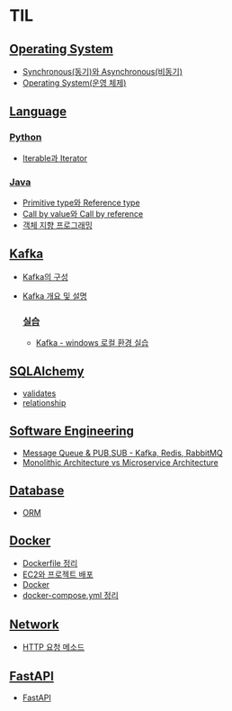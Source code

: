 # TIL



## [Operating System](https://github.com/Dayoung1014/TIL/tree/main/Operating%20System)

- [Synchronous(동기)와 Asynchronous(비동기)](https://github.com/Dayoung1014/TIL/blob/main/Operating%20System/Synchronous(동기)와%20Asynchronous(비동기).md)
- [Operating System(운영 체제)](https://github.com/Dayoung1014/TIL/blob/main/Operating%20System/Operating%20System(운영%20체제).md)

## [Language](https://github.com/Dayoung1014/TIL/tree/main/Language)


  ### [Python](https://github.com/Dayoung1014/TIL/tree/main/Language/Python)

  - [Iterable과 Iterator](https://github.com/Dayoung1014/TIL/blob/main/Language/Python/Iterable과%20Iterator.md)

  ### [Java](https://github.com/Dayoung1014/TIL/tree/main/Language/Java)

  - [Primitive type와 Reference type](https://github.com/Dayoung1014/TIL/blob/main/Language/Java/Primitive%20type와%20Reference%20type.md)
  - [Call by value와 Call by reference](https://github.com/Dayoung1014/TIL/blob/main/Language/Java/Call%20by%20value와%20Call%20by%20reference.md)
  - [객체 지향 프로그래밍](https://github.com/Dayoung1014/TIL/blob/main/Language/Java/객체%20지향%20프로그래밍.md)

## [Kafka](https://github.com/Dayoung1014/TIL/tree/main/Kafka)

- [Kafka의 구성](https://github.com/Dayoung1014/TIL/blob/main/Kafka/Kafka의%20구성.md)
- [Kafka 개요 및 설명](https://github.com/Dayoung1014/TIL/blob/main/Kafka/Kafka%20개요%20및%20설명.md)

  ### [실습](https://github.com/Dayoung1014/TIL/tree/main/Kafka/실습)

  - [Kafka - windows 로컬 환경 실습](https://github.com/Dayoung1014/TIL/blob/main/Kafka/실습/Kafka%20-%20windows%20로컬%20환경%20실습.md)

## [SQLAlchemy](https://github.com/Dayoung1014/TIL/tree/main/SQLAlchemy)

- [validates](https://github.com/Dayoung1014/TIL/blob/main/SQLAlchemy/validates.md)
- [relationship](https://github.com/Dayoung1014/TIL/blob/main/SQLAlchemy/relationship.md)

## [Software Engineering](https://github.com/Dayoung1014/TIL/tree/main/Software%20Engineering)

- [Message Queue & PUB,SUB - Kafka, Redis, RabbitMQ](https://github.com/Dayoung1014/TIL/blob/main/Software%20Engineering/Message%20Queue%20&%20PUB,SUB%20-%20Kafka,%20Redis,%20RabbitMQ.md)
- [Monolithic Architecture vs Microservice Architecture](https://github.com/Dayoung1014/TIL/blob/main/Software%20Engineering/Monolithic%20Architecture%20vs%20Microservice%20Architecture.md)

## [Database](https://github.com/Dayoung1014/TIL/tree/main/Database)

- [ORM](https://github.com/Dayoung1014/TIL/blob/main/Database/ORM.md)

## [Docker](https://github.com/Dayoung1014/TIL/tree/main/Docker)

- [Dockerfile 정리](https://github.com/Dayoung1014/TIL/blob/main/Docker/Dockerfile%20정리.md)
- [EC2와 프로젝트 배포](https://github.com/Dayoung1014/TIL/blob/main/Docker/EC2와%20프로젝트%20배포.md)
- [Docker](https://github.com/Dayoung1014/TIL/blob/main/Docker/Docker.md)
- [docker-compose.yml 정리](https://github.com/Dayoung1014/TIL/blob/main/Docker/docker-compose.yml%20정리.md)

## [Network](https://github.com/Dayoung1014/TIL/tree/main/Network)

- [HTTP 요청 메소드](https://github.com/Dayoung1014/TIL/blob/main/Network/HTTP%20요청%20메소드.md)

## [FastAPI](https://github.com/Dayoung1014/TIL/tree/main/FastAPI)

- [FastAPI](https://github.com/Dayoung1014/TIL/blob/main/FastAPI/FastAPI.md)
